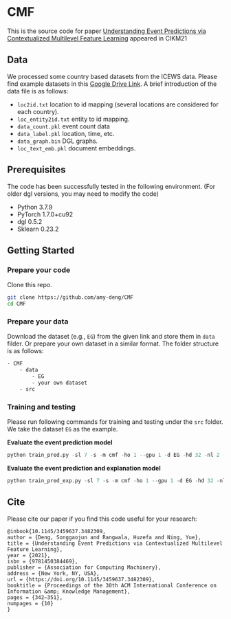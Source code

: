 # CMF

This is the source code for paper [Understanding Event Predictions via Contextualized Multilevel Feature Learning](https://yue-ning.github.io/docs/CIKM21_cmf.pdf) appeared in CIKM21


## Data
We processed some country based datasets from the ICEWS data. Please find example datasets in this [Google Drive Link](https://drive.google.com/drive/folders/1WKdTOE5tGSBUHE5xAY4dwImQ3uU2N_7R?usp=sharing). A brief introduction of the data file is as follows:
- `loc2id.txt` location to id mapping (several locations are considered for each country).
- `loc_entity2id.txt` entity to id mapping.
- `data_count.pkl` event count data
- `data_label.pkl` location, time, etc.
- `data_graph.bin` DGL graphs.
- `loc_text_emb.pkl` document embeddings.

## Prerequisites
The code has been successfully tested in the following environment. (For older dgl versions, you may need to modify the code)
- Python 3.7.9
- PyTorch 1.7.0+cu92
- dgl 0.5.2
- Sklearn 0.23.2 

## Getting Started
### Prepare your code
Clone this repo.
```bash
git clone https://github.com/amy-deng/CMF
cd CMF
```
### Prepare your data
Download the dataset (e.g., `EG`) from the given link and store them in `data` filder. Or prepare your own dataset in a similar format. The folder structure is as follows:
```sh
- CMF
	- data
		- EG
		- your own dataset
	- src
```

### Training and testing
Please run following commands for training and testing under the `src` folder. We take the dataset `EG` as the example.

**Evaluate the event prediction model**
```python
python train_pred.py -sl 7 -s -m cmf -ho 1 --gpu 1 -d EG -hd 32 -nl 2 -td 64 --eid 13 --lr 0.003 -w -l 5
```
**Evaluate the event prediction and explanation model**
```python
python train_pred_exp.py -sl 7 -s -m cmf -ho 1 --gpu 1 -d EG -hd 32 -nl 2 -td 64 --eid 13 --lr 0.003 -w -l 1
```

## Cite

Please cite our paper if you find this code useful for your research:

```
@inbook{10.1145/3459637.3482309,
author = {Deng, Songgaojun and Rangwala, Huzefa and Ning, Yue},
title = {Understanding Event Predictions via Contextualized Multilevel Feature Learning},
year = {2021},
isbn = {9781450384469},
publisher = {Association for Computing Machinery},
address = {New York, NY, USA},
url = {https://doi.org/10.1145/3459637.3482309},
booktitle = {Proceedings of the 30th ACM International Conference on Information &amp; Knowledge Management},
pages = {342–351},
numpages = {10}
}
```
